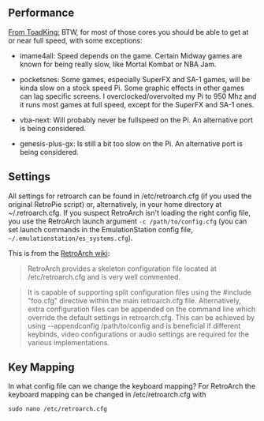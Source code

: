 ## Performance

[From ToadKing:](http://www.raspberrypi.org/phpBB3/viewtopic.php?p=137827#p137827)
BTW, for most of those cores you should be able to get at or near full speed, with some exceptions:

* imame4all: Speed depends on the game. Certain Midway games are known for being really slow, like Mortal Kombat or NBA Jam.

* pocketsnes: Some games, especially SuperFX and SA-1 games, will be kinda slow on a stock speed Pi. Some graphic effects in other games can lag specific screens. I overclocked/overvolted my Pi to 950 Mhz and it runs most games at full speed, except for the SuperFX and SA-1 ones.

* vba-next: Will probably never be fullspeed on the Pi. An alternative port is being considered.

* genesis-plus-gx: Is still a bit too slow on the Pi. An alternative port is being considered.

## Settings

All settings for retroarch can be found in /etc/retroarch.cfg (if you used the original RetroPie script) or, alternatively, in your home directory at ~/.retroarch.cfg. If you suspect RetroArch isn't loading the right config file, you use the RetroArch launch argument `-c /path/to/config.cfg` (you can set launch commands in the EmulationStation config file, `~/.emulationstation/es_systems.cfg`).

This is from the [RetroArch wiki](https://wiki.archlinux.org/index.php/RetroArch):

> RetroArch provides a skeleton configuration file located at /etc/retroarch.cfg and is very well commented.

> It is capable of supporting split configuration files using the #include "foo.cfg" directive within the main retroarch.cfg file. Alternatively, extra configuration files can be appended on the command line which override the default settings in retroarch.cfg. This can be achieved by using --appendconfig /path/to/config and is beneficial if different keybinds, video configurations or audio settings are required for the various implementations. 

## Key Mapping

In what config file can we change the keyboard mapping? For RetroArch the keyboard mapping can be changed in /etc/retroarch.cfg with

    sudo nano /etc/retroarch.cfg

